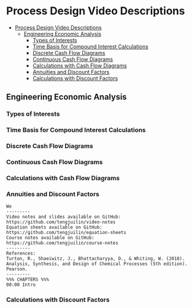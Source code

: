 # Process Design Video Descriptions

- [Process Design Video Descriptions](#process-design-video-descriptions)
  - [Engineering Economic Analysis](#engineering-economic-analysis)
    - [Types of Interests](#types-of-interests)
    - [Time Basis for Compound Interest Calculations](#time-basis-for-compound-interest-calculations)
    - [Discrete Cash Flow Diagrams](#discrete-cash-flow-diagrams)
    - [Continuous Cash Flow Diagrams](#continuous-cash-flow-diagrams)
    - [Calculations with Cash Flow Diagrams](#calculations-with-cash-flow-diagrams)
    - [Annuities and Discount Factors](#annuities-and-discount-factors)
    - [Calculations with Discount Factors](#calculations-with-discount-factors)

## Engineering Economic Analysis

### Types of Interests

### Time Basis for Compound Interest Calculations

### Discrete Cash Flow Diagrams

### Continuous Cash Flow Diagrams

### Calculations with Cash Flow Diagrams

### Annuities and Discount Factors

```
We
---------
Video notes and slides available on GitHub: https://github.com/tengjuilin/video-notes
Equation sheets available on GitHub: https://github.com/tengjuilin/equation-sheets
Course notes available on GitHub: https://github.com/tengjuilin/course-notes
---------
References:
Turton, R., Shaeiwitz, J., Bhattacharyya, D., & Whiting, W. (2018). Analysis, Synthesis, and Design of Chemical Processes (5th edition). Pearson.
---------
%%% CHAPTERS %%%
00:00 Intro
```

### Calculations with Discount Factors

